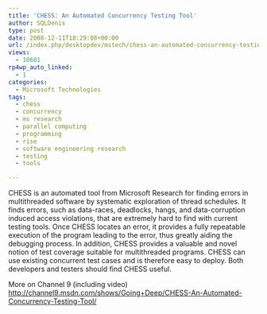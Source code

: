 ```yaml
---
title: 'CHESS: An Automated Concurrency Testing Tool'
author: SQLDenis
type: post
date: 2008-12-11T18:29:08+00:00
url: /index.php/desktopdev/mstech/chess-an-automated-concurrency-testing-t/
views:
  - 10681
rp4wp_auto_linked:
  - 1
categories:
  - Microsoft Technologies
tags:
  - chess
  - concurrency
  - ms research
  - parallel computing
  - programming
  - rise
  - software engineering research
  - testing
  - tools

---
```

CHESS is an automated tool from Microsoft Research for finding errors in multithreaded software by systematic exploration of thread schedules. It finds errors, such as data-races, deadlocks, hangs, and data-corruption induced access violations, that are extremely hard to find with current testing tools. Once CHESS locates an error, it provides a fully repeatable execution of the program leading to the error, thus greatly aiding the debugging process. In addition, CHESS provides a valuable and novel notion of test coverage suitable for multithreaded programs. CHESS can use existing concurrent test cases and is therefore easy to deploy. Both developers and testers should find CHESS useful.

More on Channel 9 (including video) http://channel9.msdn.com/shows/Going+Deep/CHESS-An-Automated-Concurrency-Testing-Tool/